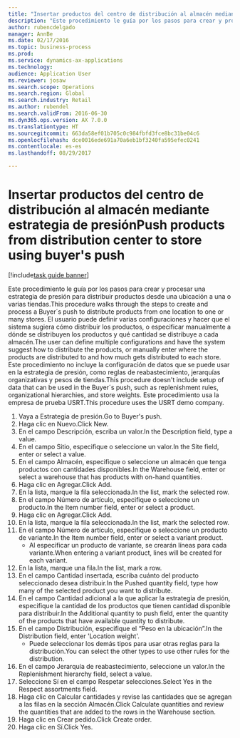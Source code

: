 ```yaml
--- 
title: "Insertar productos del centro de distribución al almacén mediante estrategia de presión"
description: "Este procedimiento le guía por los pasos para crear y procesar una estrategia de presión para distribuir productos desde una ubicación a una o varias tiendas."
author: rubencdelgado
manager: AnnBe
ms.date: 02/17/2016
ms.topic: business-process
ms.prod: 
ms.service: dynamics-ax-applications
ms.technology: 
audience: Application User
ms.reviewer: josaw
ms.search.scope: Operations
ms.search.region: Global
ms.search.industry: Retail
ms.author: rubendel
ms.search.validFrom: 2016-06-30
ms.dyn365.ops.version: AX 7.0.0
ms.translationtype: HT
ms.sourcegitcommit: 663da58ef01b705c0c984fbfd3fce8bc31be04c6
ms.openlocfilehash: dce0016ede691a70a6eb1bf3240fa595efec0241
ms.contentlocale: es-es
ms.lasthandoff: 08/29/2017

---
```

# <a name="push-products-from-distribution-center-to-store-using-buyers-push"></a><span data-ttu-id="d397f-103">Insertar productos del centro de distribución al almacén mediante estrategia de presión</span><span class="sxs-lookup"><span data-stu-id="d397f-103">Push products from distribution center to store using buyer's push</span></span>

[!include[task guide banner](../includes/task-guide-banner.md)]

<span data-ttu-id="d397f-104">Este procedimiento le guía por los pasos para crear y procesar una estrategia de presión para distribuir productos desde una ubicación a una o varias tiendas.</span><span class="sxs-lookup"><span data-stu-id="d397f-104">This procedure walks through the steps to create and process a Buyer´s push to distribute products from one location to one or many stores.</span></span> <span data-ttu-id="d397f-105">El usuario puede definir varias configuraciones y hacer que el sistema sugiera cómo distribuir los productos, o especificar manualmente a dónde se distribuyen los productos y qué cantidad se distribuye a cada almacén.</span><span class="sxs-lookup"><span data-stu-id="d397f-105">The user can define multiple configurations and have the system suggest how to distribute the products, or manually enter where the products are distributed to and how much gets distributed to each store.</span></span> <span data-ttu-id="d397f-106">Este procedimiento no incluye la configuración de datos que se puede usar en la estrategia de presión, como reglas de reabastecimiento, jerarquías organizativas y pesos de tiendas.</span><span class="sxs-lookup"><span data-stu-id="d397f-106">This procedure doesn't include setup of data that can be used in the Buyer´s push, such as replenishment rules, organizational hierarchies, and store weights.</span></span> <span data-ttu-id="d397f-107">Este procedimiento usa la empresa de prueba USRT.</span><span class="sxs-lookup"><span data-stu-id="d397f-107">This procedure uses the USRT demo company.</span></span>

1. <span data-ttu-id="d397f-108">Vaya a Estrategia de presión.</span><span class="sxs-lookup"><span data-stu-id="d397f-108">Go to Buyer's push.</span></span>
2. <span data-ttu-id="d397f-109">Haga clic en Nuevo.</span><span class="sxs-lookup"><span data-stu-id="d397f-109">Click New.</span></span>
3. <span data-ttu-id="d397f-110">En el campo Descripción, escriba un valor.</span><span class="sxs-lookup"><span data-stu-id="d397f-110">In the Description field, type a value.</span></span>
4. <span data-ttu-id="d397f-111">En el campo Sitio, especifique o seleccione un valor.</span><span class="sxs-lookup"><span data-stu-id="d397f-111">In the Site field, enter or select a value.</span></span>
5. <span data-ttu-id="d397f-112">En el campo Almacén, especifique o seleccione un almacén que tenga productos con cantidades disponibles.</span><span class="sxs-lookup"><span data-stu-id="d397f-112">In the Warehouse field, enter or select a warehouse that has products with on-hand quantities.</span></span>
6. <span data-ttu-id="d397f-113">Haga clic en Agregar.</span><span class="sxs-lookup"><span data-stu-id="d397f-113">Click Add.</span></span>
7. <span data-ttu-id="d397f-114">En la lista, marque la fila seleccionada.</span><span class="sxs-lookup"><span data-stu-id="d397f-114">In the list, mark the selected row.</span></span>
8. <span data-ttu-id="d397f-115">En el campo Número de artículo, especifique o seleccione un producto.</span><span class="sxs-lookup"><span data-stu-id="d397f-115">In the Item number field, enter or select a product.</span></span>
9. <span data-ttu-id="d397f-116">Haga clic en Agregar.</span><span class="sxs-lookup"><span data-stu-id="d397f-116">Click Add.</span></span>
10. <span data-ttu-id="d397f-117">En la lista, marque la fila seleccionada.</span><span class="sxs-lookup"><span data-stu-id="d397f-117">In the list, mark the selected row.</span></span>
11. <span data-ttu-id="d397f-118">En el campo Número de artículo, especifique o seleccione un producto de variante.</span><span class="sxs-lookup"><span data-stu-id="d397f-118">In the Item number field, enter or select a variant product.</span></span>
    * <span data-ttu-id="d397f-119">Al especificar un producto de variante, se crearán líneas para cada variante.</span><span class="sxs-lookup"><span data-stu-id="d397f-119">When entering a variant product, lines will be created for each variant.</span></span>  
12. <span data-ttu-id="d397f-120">En la lista, marque una fila.</span><span class="sxs-lookup"><span data-stu-id="d397f-120">In the list, mark a row.</span></span>
13. <span data-ttu-id="d397f-121">En el campo Cantidad insertada, escriba cuánto del producto seleccionado desea distribuir.</span><span class="sxs-lookup"><span data-stu-id="d397f-121">In the Pushed quantity field, type how many of the selected product you want to distribute.</span></span>
14. <span data-ttu-id="d397f-122">En el campo Cantidad adicional a la que aplicar la estrategia de presión, especifique la cantidad de los productos que tienen cantidad disponible para distribuir.</span><span class="sxs-lookup"><span data-stu-id="d397f-122">In the Additional quantity to push field, enter the quantity of the products that have available quantity to distribute.</span></span>
15. <span data-ttu-id="d397f-123">En el campo Distribución, especifique el “Peso en la ubicación”.</span><span class="sxs-lookup"><span data-stu-id="d397f-123">In the Distribution field, enter 'Location weight'.</span></span>
    * <span data-ttu-id="d397f-124">Puede seleccionar los demás tipos para usar otras reglas para la distribución.</span><span class="sxs-lookup"><span data-stu-id="d397f-124">You can select the other types to use other rules for the distribution.</span></span>  
16. <span data-ttu-id="d397f-125">En el campo Jerarquía de reabastecimiento, seleccione un valor.</span><span class="sxs-lookup"><span data-stu-id="d397f-125">In the Replenishment hierarchy field, select a value.</span></span>
17. <span data-ttu-id="d397f-126">Seleccione Sí en el campo Respetar selecciones.</span><span class="sxs-lookup"><span data-stu-id="d397f-126">Select Yes in the Respect assortments field.</span></span>
18. <span data-ttu-id="d397f-127">Haga clic en Calcular cantidades y revise las cantidades que se agregan a las filas en la sección Almacén.</span><span class="sxs-lookup"><span data-stu-id="d397f-127">Click Calculate quantities and review the quantities that are added to the rows in the Warehouse section.</span></span>
19. <span data-ttu-id="d397f-128">Haga clic en Crear pedido.</span><span class="sxs-lookup"><span data-stu-id="d397f-128">Click Create order.</span></span>
20. <span data-ttu-id="d397f-129">Haga clic en Sí.</span><span class="sxs-lookup"><span data-stu-id="d397f-129">Click Yes.</span></span>


